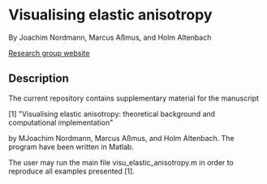 # Visualising elastic anisotropy
By Joachim Nordmann, Marcus Aßmus, and Holm Altenbach

[Research group website](https://www.ifme.ovgu.de/ltm.html)

## Description

The current repository contains supplementary material for the manuscript

[1] "Visualising elastic anisotropy: theoretical background and computational implementation"
	
by MJoachim Nordmann, Marcus Aßmus, and Holm Altenbach. The program have been written in Matlab. 

The user may run the main file visu_elastic_anisotropy.m in order to reproduce all examples presented [1].
